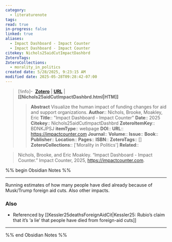 ```yaml
---
category:
  - literaturenote
tags: 
read: true
in-progress: false
linked: true
aliases:
  - Impact Dashboard - Impact Counter
  - Impact Dashboard - Impact Counter
citekey: Nichols25aidCutImpactDashbrd
ZoteroTags: 
ZoteroCollections:
  - morality_in_politics
created date: 5/28/2025, 9:23:15 AM
modified date: 2025-05-28T09:28:42-07:00
---
```


> [!info]- &nbsp;[**Zotero**](zotero://select/library/items/BDNKJPSJ)  | [**URL**](https://impactcounter.com) | **[[Nichols25aidCutImpactDashbrd.html|HTM]]**
>> **Abstract**
> Visualize the human impact of funding changes for aid and support organizations.
> > **Author**:: Nichols, Brooke,  Moakley, Eric
> **Title**:: "Impact Dashboard - Impact Counter"
> **Date**:: 2025
> **Citekey**:: Nichols25aidCutImpactDashbrd
> **ZoteroItemKey**:: BDNKJPSJ
> **itemType**:: webpage
> **DOI**:: 
> **URL**:: https://impactcounter.com
> **Journal**:: 
> **Volume**:: 
> **Issue**:: 
> **Book**:: 
> **Publisher**:: 
> **Location**:: 
> **Pages**:: 
> **ISBN**:: 
> **ZoteroTags**:: []
> **ZoteroCollections**:: ['Morality in Politics']
> **Related**::

>  Nichols, Brooke, and Eric Moakley. “Impact Dashboard - Impact Counter.” Impact Counter, 2025, https://impactcounter.com.

%% begin Obsidian Notes %%
___
Running estimates of how many people have died already because of Musk/Trump foreign aid cuts.  Also other impacts.  

### Also
- Referenced by [[Kessler25deathsForeignAidCit|Kessler25: Rubio’s claim that it’s ‘a lie’ that people have died from foreign-aid cuts]] 
___
%% end Obsidian Notes %%
